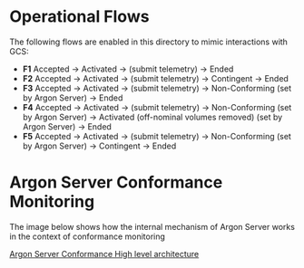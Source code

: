 # Operational Flows 

The following flows are enabled in this directory to mimic interactions with GCS:

- **F1** Accepted -> Activated -> (submit telemetry) -> Ended
- **F2** Accepted -> Activated -> (submit telemetry) -> Contingent -> Ended 
- **F3** Accepted -> Activated -> (submit telemetry) -> Non-Conforming (set by Argon Server) -> Ended
- **F4** Accepted -> Activated -> (submit telemetry) -> Non-Conforming (set by Argon Server) -> Activated (off-nominal volumes removed) (set by Argon Server) -> Ended
- **F5** Accepted -> Activated -> (submit telemetry) -> Non-Conforming (set by Argon Server) -> Contingent -> Ended


# Argon Server Conformance Monitoring 
The image below shows how the internal mechanism of Argon Server works in the context of conformance monitoring

[Argon Server Conformance High level architecture](https://github.com/utmalloance/argon-server/blob/master/images/argon-server-conformance-monitoring.png)
